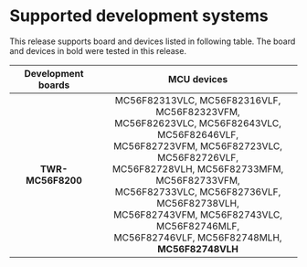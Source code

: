 # Supported development systems

This release supports board and devices listed in following table. The board and devices in bold were tested in this release.

|Development boards|MCU devices|
|:--:              |:--:       |
|**TWR-MC56F8200**|MC56F82313VLC, MC56F82316VLF, MC56F82323VFM,<br> MC56F82623VLC, MC56F82643VLC, MC56F82646VLF,<br> MC56F82723VFM, MC56F82723VLC, MC56F82726VLF,<br> MC56F82728VLH, MC56F82733MFM, MC56F82733VFM,<br> MC56F82733VLC, MC56F82736VLF, MC56F82738VLH,<br> MC56F82743VFM, MC56F82743VLC, MC56F82746MLF,<br> MC56F82746VLF, MC56F82748MLH, **MC56F82748VLH**<br>|
